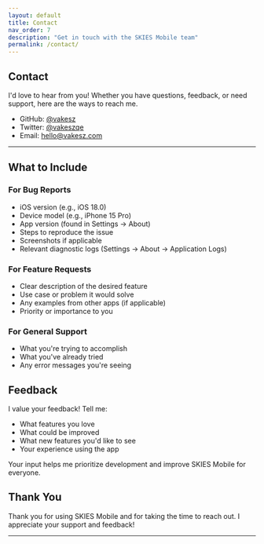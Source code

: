 ```yaml
---
layout: default
title: Contact
nav_order: 7
description: "Get in touch with the SKIES Mobile team"
permalink: /contact/
---
```


## Contact

I'd love to hear from you! Whether you have questions, feedback, or need support, here are the ways to reach me.

- GitHub: [@vakesz](https://github.com/vakesz)
- Twitter: [@vakeszqe](https://twitter.com/vakeszqe)
- Email: [hello@vakesz.com](mailto:hello@vakesz.com)

---

## What to Include

### For Bug Reports

- iOS version (e.g., iOS 18.0)
- Device model (e.g., iPhone 15 Pro)
- App version (found in Settings → About)
- Steps to reproduce the issue
- Screenshots if applicable
- Relevant diagnostic logs (Settings → About → Application Logs)

### For Feature Requests

- Clear description of the desired feature
- Use case or problem it would solve
- Any examples from other apps (if applicable)
- Priority or importance to you

### For General Support

- What you're trying to accomplish
- What you've already tried
- Any error messages you're seeing

## Feedback

I value your feedback! Tell me:

- What features you love
- What could be improved
- What new features you'd like to see
- Your experience using the app

Your input helps me prioritize development and improve SKIES Mobile for everyone.

## Thank You

Thank you for using SKIES Mobile and for taking the time to reach out. I appreciate your support and feedback!

---

